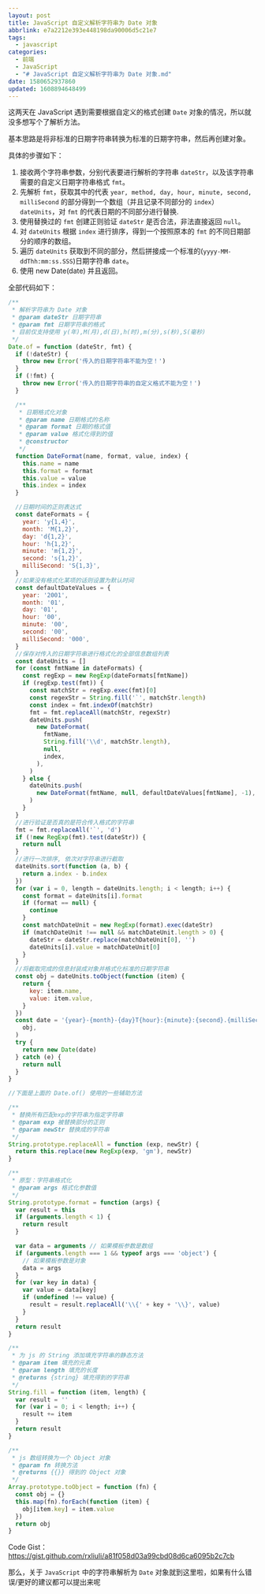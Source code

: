 ```yaml
---
layout: post
title: JavaScript 自定义解析字符串为 Date 对象
abbrlink: e7a2212e393e448198da90006d5c21e7
tags:
  - javascript
categories:
  - 前端
  - JavaScript
  - "# JavaScript 自定义解析字符串为 Date 对象.md"
date: 1580652937860
updated: 1608894648499
---
```


这两天在 JavaScript 遇到需要根据自定义的格式创建 `Date` 对象的情况，所以就没多想写个了解析方法。

基本思路是将非标准的日期字符串转换为标准的日期字符串，然后再创建对象。

具体的步骤如下：

1.  接收两个字符串参数，分别代表要进行解析的字符串 `dateStr`，以及该字符串需要的自定义日期字符串格式 `fmt`。
2.  先解析 `fmt`，获取其中的代表 `year, method, day, hour, minute, second, milliSecond` 的部分得到一个数组（并且记录不同部分的 `index`）`dateUnits`，对 `fmt` 的代表日期的不同部分进行替换.
3.  使用替换过的 `fmt` 创建正则验证 `dateStr` 是否合法，非法直接返回 `null`。
4.  对 `dateUnits` 根据 `index` 进行排序，得到一个按照原本的 `fmt` 的不同日期部分的顺序的数组。
5.  遍历 `dateUnits` 获取到不同的部分，然后拼接成一个标准的(`yyyy-MM-ddThh:mm:ss.SSS`)日期字符串 `date`。
6.  使用 new Date(date) 并且返回。

全部代码如下：

```js
/**
 * 解析字符串为 Date 对象
 * @param dateStr 日期字符串
 * @param fmt 日期字符串的格式
 * 目前仅支持使用 y(年),M(月),d(日),h(时),m(分),s(秒),S(毫秒)
 */
Date.of = function (dateStr, fmt) {
  if (!dateStr) {
    throw new Error('传入的日期字符串不能为空！')
  }
  if (!fmt) {
    throw new Error('传入的日期字符串的自定义格式不能为空！')
  }

  /**
   * 日期格式化对象
   * @param name 日期格式的名称
   * @param format 日期的格式值
   * @param value 格式化得到的值
   * @constructor
   */
  function DateFormat(name, format, value, index) {
    this.name = name
    this.format = format
    this.value = value
    this.index = index
  }

  //日期时间的正则表达式
  const dateFormats = {
    year: 'y{1,4}',
    month: 'M{1,2}',
    day: 'd{1,2}',
    hour: 'h{1,2}',
    minute: 'm{1,2}',
    second: 's{1,2}',
    milliSecond: 'S{1,3}',
  }
  //如果没有格式化某项的话则设置为默认时间
  const defaultDateValues = {
    year: '2001',
    month: '01',
    day: '01',
    hour: '00',
    minute: '00',
    second: '00',
    milliSecond: '000',
  }
  //保存对传入的日期字符串进行格式化的全部信息数组列表
  const dateUnits = []
  for (const fmtName in dateFormats) {
    const regExp = new RegExp(dateFormats[fmtName])
    if (regExp.test(fmt)) {
      const matchStr = regExp.exec(fmt)[0]
      const regexStr = String.fill('`', matchStr.length)
      const index = fmt.indexOf(matchStr)
      fmt = fmt.replaceAll(matchStr, regexStr)
      dateUnits.push(
        new DateFormat(
          fmtName,
          String.fill('\\d', matchStr.length),
          null,
          index,
        ),
      )
    } else {
      dateUnits.push(
        new DateFormat(fmtName, null, defaultDateValues[fmtName], -1),
      )
    }
  }
  //进行验证是否真的是符合传入格式的字符串
  fmt = fmt.replaceAll('`', 'd')
  if (!new RegExp(fmt).test(dateStr)) {
    return null
  }
  //进行一次排序, 依次对字符串进行截取
  dateUnits.sort(function (a, b) {
    return a.index - b.index
  })
  for (var i = 0, length = dateUnits.length; i < length; i++) {
    const format = dateUnits[i].format
    if (format == null) {
      continue
    }
    const matchDateUnit = new RegExp(format).exec(dateStr)
    if (matchDateUnit !== null && matchDateUnit.length > 0) {
      dateStr = dateStr.replace(matchDateUnit[0], '')
      dateUnits[i].value = matchDateUnit[0]
    }
  }
  //将截取完成的信息封装成对象并格式化标准的日期字符串
  const obj = dateUnits.toObject(function (item) {
    return {
      key: item.name,
      value: item.value,
    }
  })
  const date = '{year}-{month}-{day}T{hour}:{minute}:{second}.{milliSecond}'.format(
    obj,
  )
  try {
    return new Date(date)
  } catch (e) {
    return null
  }
}

//下面是上面的 Date.of() 使用的一些辅助方法

/**
 * 替换所有匹配exp的字符串为指定字符串
 * @param exp 被替换部分的正则
 * @param newStr 替换成的字符串
 */
String.prototype.replaceAll = function (exp, newStr) {
  return this.replace(new RegExp(exp, 'gm'), newStr)
}

/**
 * 原型：字符串格式化
 * @param args 格式化参数值
 */
String.prototype.format = function (args) {
  var result = this
  if (arguments.length < 1) {
    return result
  }

  var data = arguments // 如果模板参数是数组
  if (arguments.length === 1 && typeof args === 'object') {
    // 如果模板参数是对象
    data = args
  }
  for (var key in data) {
    var value = data[key]
    if (undefined !== value) {
      result = result.replaceAll('\\{' + key + '\\}', value)
    }
  }
  return result
}

/**
 * 为 js 的 String 添加填充字符串的静态方法
 * @param item 填充的元素
 * @param length 填充的长度
 * @returns {string} 填充得到的字符串
 */
String.fill = function (item, length) {
  var result = ''
  for (var i = 0; i < length; i++) {
    result += item
  }
  return result
}

/**
 * js 数组转换为一个 Object 对象
 * @param fn 转换方法
 * @returns {{}} 得到的 Object 对象
 */
Array.prototype.toObject = function (fn) {
  const obj = {}
  this.map(fn).forEach(function (item) {
    obj[item.key] = item.value
  })
  return obj
}
```

Code Gist：<https://gist.github.com/rxliuli/a81f058d03a99cbd08d6ca6095b2c7cb>

那么，关于 `JavaScript` 中的字符串解析为 `Date` 对象就到这里啦，如果有什么错误/更好的建议都可以提出来呢
